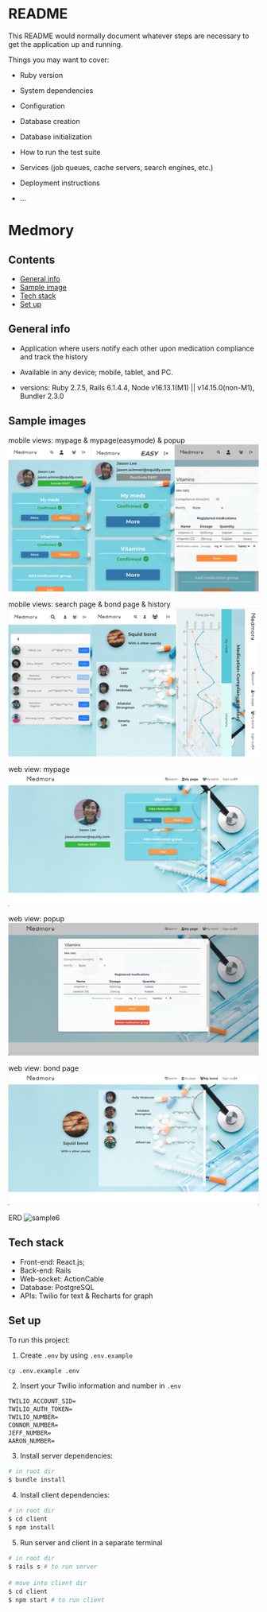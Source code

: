 # README

This README would normally document whatever steps are necessary to get the
application up and running.

Things you may want to cover:

- Ruby version

- System dependencies

- Configuration

- Database creation

- Database initialization

- How to run the test suite

- Services (job queues, cache servers, search engines, etc.)

- Deployment instructions

- ...

# Medmory

## Contents

- [General info](#general-info)
- [Sample image](#sample-image)
- [Tech stack](#tech-stack)
- [Set up](#set-up)

## General info

- Application where users notify each other upon medication compliance and track the history

- Available in any device; mobile, tablet, and PC.

- versions: Ruby 2.7.5, Rails 6.1.4.4, Node v16.13.1(M1) || v14.15.0(non-M1), Bundler 2.3.0

## Sample images

mobile views: mypage & mypage(easymode) & popup
![sample1](https://github.com/aaron-s-kim/medmory/blob/master/sample-images/mobile-sample1.png?raw=true)

mobile views: search page & bond page & history
![sample2](https://github.com/aaron-s-kim/medmory/blob/master/sample-images/mobile-sample2.png?raw=true)

web view: mypage
![sample3](https://github.com/aaron-s-kim/medmory/blob/master/sample-images/web-mypage.png?raw=true)

web view: popup
![sample4](https://github.com/aaron-s-kim/medmory/blob/master/sample-images/web-popup.png?raw=true)

web view: bond page
![sample5](https://github.com/aaron-s-kim/medmory/blob/master/sample-images/web-bondpage.png?raw=true)

ERD
![sample6](https://github.com/aaron-s-kim/medmory/blob/master/sample-images/erd.png?raw=true)

## Tech stack

- Front-end: React.js;
- Back-end: Rails
- Web-socket: ActionCable
- Database: PostgreSQL
- APIs: Twilio for text & Recharts for graph

## Set up

To run this project:

1. Create `.env` by using `.env.example`

```bash
cp .env.example .env
```

2. Insert your Twilio information and number in `.env`

```
TWILIO_ACCOUNT_SID=
TWILIO_AUTH_TOKEN=
TWILIO_NUMBER=
CONNOR_NUMBER=
JEFF_NUMBER=
AARON_NUMBER=
```

3. Install server dependencies:

```bash
# in root dir
$ bundle install
```

4. Install client dependencies:

```bash
# in root dir
$ cd client
$ npm install
```

5. Run server and client in a separate terminal

```bash
# in root dir
$ rails s # to run server

# move into client dir
$ cd client
$ npm start # to run client
```
